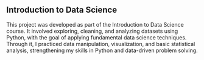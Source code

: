 ## Introduction to Data Science
This project was developed as part of the Introduction to Data Science course. It involved exploring, cleaning, and analyzing datasets using Python, with the goal of applying fundamental data science techniques. Through it, I practiced data manipulation, visualization, and basic statistical analysis, strengthening my skills in Python and data-driven problem solving.
